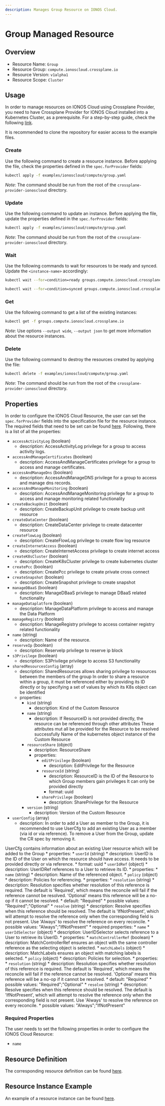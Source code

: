```yaml
---
description: Manages Group Resource on IONOS Cloud.
---
```


# Group Managed Resource

## Overview

* Resource Name: `Group`
* Resource Group: `compute.ionoscloud.crossplane.io`
* Resource Version: `v1alpha1`
* Resource Scope: `Cluster`

## Usage

In order to manage resources on IONOS Cloud using Crossplane Provider, you need to have Crossplane Provider for IONOS Cloud installed into a Kubernetes Cluster, as a prerequisite. For a step-by-step guide, check the following [link](https://github.com/ionos-cloud/crossplane-provider-ionoscloud/tree/master/examples/example.md).

It is recommended to clone the repository for easier access to the example files.

### Create

Use the following command to create a resource instance. Before applying the file, check the properties defined in the `spec.forProvider` fields:

```bash
kubectl apply -f examples/ionoscloud/compute/group.yaml
```

_Note_: The command should be run from the root of the `crossplane-provider-ionoscloud` directory.

### Update

Use the following command to update an instance. Before applying the file, update the properties defined in the `spec.forProvider` fields:

```bash
kubectl apply -f examples/ionoscloud/compute/group.yaml
```

_Note_: The command should be run from the root of the `crossplane-provider-ionoscloud` directory.

### Wait

Use the following commands to wait for resources to be ready and synced. Update the `<instance-name>` accordingly:

```bash
kubectl wait --for=condition=ready groups.compute.ionoscloud.crossplane.io/<instance-name>
```

```bash
kubectl wait --for=condition=synced groups.compute.ionoscloud.crossplane.io/<instance-name>
```

### Get

Use the following command to get a list of the existing instances:

```bash
kubectl get -f groups.compute.ionoscloud.crossplane.io
```

_Note_: Use options `--output wide`, `--output json` to get more information about the resource instances.

### Delete

Use the following command to destroy the resources created by applying the file:

```bash
kubectl delete -f examples/ionoscloud/compute/group.yaml
```

_Note_: The command should be run from the root of the `crossplane-provider-ionoscloud` directory.

## Properties

In order to configure the IONOS Cloud Resource, the user can set the `spec.forProvider` fields into the specification file for the resource instance. The required fields that need to be set can be found [here](#required-properties). Following, there is a list of all the properties:

* `accessActivityLog` (boolean)
	* description: AccessActivityLog privilege for a group to access activity logs.
* `accessAndManageCertificates` (boolean)
	* description: AccessAndManageCertificates privilege for a group to access and manage certificates.
* `accessAndManageDns` (boolean)
	* description: AccessAndManageDNS privilege for a group to access and manage dns records.
* `accessAndManageMonitoring` (boolean)
	* description: AccessAndManageMonitoring privilege for a group to access and manage monitoring related functionality
* `createBackupUnit` (boolean)
	* description: CreateBackupUnit privilege to create backup unit resource
* `createDataCenter` (boolean)
	* description: CreateDataCenter privilege to create datacenter resource
* `createFlowLog` (boolean)
	* description: CreateFlowLog privilege to create flow log resource
* `createInternetAccess` (boolean)
	* description: CreateInternetAccess privilege to create internet access
* `createK8sCluster` (boolean)
	* description: CreateK8sCluster privilege to create kubernetes cluster
* `createPcc` (boolean)
	* description: CreatePcc privilege to create private cross connect
* `createSnapshot` (boolean)
	* description: CreateSnapshot privilege to create snapshot
* `manageDBaaS` (boolean)
	* description: ManageDBaaS privilege to manage DBaaS related functionality
* `manageDataplatform` (boolean)
	* description: ManageDataPlatform privilege to access and manage the Data Platform
* `manageRegistry` (boolean)
	* description: ManageRegistry privilege to access container registry related functionality
* `name` (string)
	* description: Name of the resource.
* `reserveIp` (boolean)
	* description: ReserveIp privilege to reserve ip block
* `s3Privilege` (boolean)
	* description: S3Privilege privilege to access S3 functionality
* `sharedResourcesConfig` (array)
	* description: SharedResources allows sharing privilege to resources between the members of the group
In order to share a resource within a group, it must be referenced either by providing its ID directly
or by specifying a set of values by which its K8s object can be identified
	* properties:
		* `kind` (string)
			* description: Kind of the Custom Resource
		* `name` (string)
			* description: If ResourceID is not provided directly, the resource can be referenced through other attributes
These attributes mut all be provided for the Resource to be resolved successfully
Name of the kubernetes object instance of the Custom Resource
		* `resourceShare` (object)
			* description: ResourceShare
			* properties:
				* `editPrivilege` (boolean)
					* description: EditPrivilege for the Resource
				* `resourceId` (string)
					* description: ResourceID is the ID of the Resource to which Group members gain privileges
It can only be provided directly
					* format: uuid
				* `sharePrivilege` (boolean)
					* description: SharePrivilege for the Resource
		* `version` (string)
			* description: Version of the Custom Resource
* `userConfig` (array)
	* description: In order to add a User as member to the Group, it is recommended to use UserCfg
to add an existing User as a member (via id or via reference).
To remove a User from the Group, update the CR spec by removing it.


UserCfg contains information about an existing User resource
which will be added to the Group
	* properties:
		* `userId` (string)
			* description: UserID is the ID of the User on which the resource should have access.
It needs to be provided directly or via reference.
			* format: uuid
		* `userIdRef` (object)
			* description: UserIDRef references to a User to retrieve its ID.
			* properties:
				* `name` (string)
					* description: Name of the referenced object.
				* `policy` (object)
					* description: Policies for referencing.
					* properties:
						* `resolution` (string)
							* description: Resolution specifies whether resolution of this reference is required.
The default is 'Required', which means the reconcile will fail if the
reference cannot be resolved. 'Optional' means this reference will be
a no-op if it cannot be resolved.
							* default: "Required"
							* possible values: "Required";"Optional"
						* `resolve` (string)
							* description: Resolve specifies when this reference should be resolved. The default
is 'IfNotPresent', which will attempt to resolve the reference only when
the corresponding field is not present. Use 'Always' to resolve the
reference on every reconcile.
							* possible values: "Always";"IfNotPresent"
			* required properties:
				* `name`
		* `userIdSelector` (object)
			* description: UserIDSelector selects reference to a User to retrieve its UserID.
			* properties:
				* `matchControllerRef` (boolean)
					* description: MatchControllerRef ensures an object with the same controller reference
as the selecting object is selected.
				* `matchLabels` (object)
					* description: MatchLabels ensures an object with matching labels is selected.
				* `policy` (object)
					* description: Policies for selection.
					* properties:
						* `resolution` (string)
							* description: Resolution specifies whether resolution of this reference is required.
The default is 'Required', which means the reconcile will fail if the
reference cannot be resolved. 'Optional' means this reference will be
a no-op if it cannot be resolved.
							* default: "Required"
							* possible values: "Required";"Optional"
						* `resolve` (string)
							* description: Resolve specifies when this reference should be resolved. The default
is 'IfNotPresent', which will attempt to resolve the reference only when
the corresponding field is not present. Use 'Always' to resolve the
reference on every reconcile.
							* possible values: "Always";"IfNotPresent"

### Required Properties

The user needs to set the following properties in order to configure the IONOS Cloud Resource:

* `name`

## Resource Definition

The corresponding resource definition can be found [here](https://github.com/ionos-cloud/crossplane-provider-ionoscloud/tree/master/package/crds/compute.ionoscloud.crossplane.io_groups.yaml).

## Resource Instance Example

An example of a resource instance can be found [here](https://github.com/ionos-cloud/crossplane-provider-ionoscloud/tree/master/examples/ionoscloud/compute/group.yaml).

